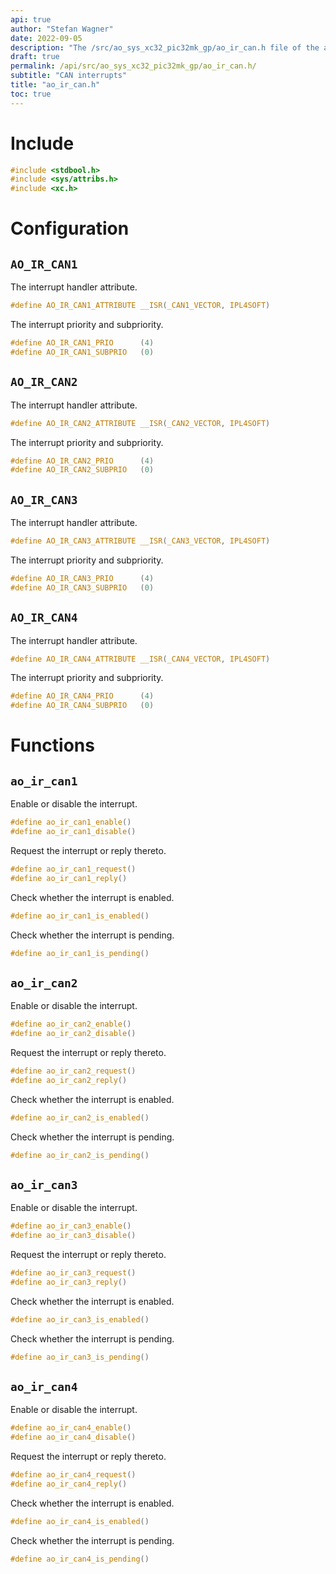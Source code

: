 ```yaml
---
api: true
author: "Stefan Wagner"
date: 2022-09-05
description: "The /src/ao_sys_xc32_pic32mk_gp/ao_ir_can.h file of the ao real-time operating system."
draft: true
permalink: /api/src/ao_sys_xc32_pic32mk_gp/ao_ir_can.h/
subtitle: "CAN interrupts"
title: "ao_ir_can.h"
toc: true
---
```


# Include

```c
#include <stdbool.h>
#include <sys/attribs.h>
#include <xc.h>
```

# Configuration

## `AO_IR_CAN1`

The interrupt handler attribute.

```c
#define AO_IR_CAN1_ATTRIBUTE __ISR(_CAN1_VECTOR, IPL4SOFT)
```

The interrupt priority and subpriority.

```c
#define AO_IR_CAN1_PRIO      (4)
#define AO_IR_CAN1_SUBPRIO   (0)
```

## `AO_IR_CAN2`

The interrupt handler attribute.

```c
#define AO_IR_CAN2_ATTRIBUTE __ISR(_CAN2_VECTOR, IPL4SOFT)
```

The interrupt priority and subpriority.

```c
#define AO_IR_CAN2_PRIO      (4)
#define AO_IR_CAN2_SUBPRIO   (0)
```

## `AO_IR_CAN3`

The interrupt handler attribute.

```c
#define AO_IR_CAN3_ATTRIBUTE __ISR(_CAN3_VECTOR, IPL4SOFT)
```

The interrupt priority and subpriority.

```c
#define AO_IR_CAN3_PRIO      (4)
#define AO_IR_CAN3_SUBPRIO   (0)
```

## `AO_IR_CAN4`

The interrupt handler attribute.

```c
#define AO_IR_CAN4_ATTRIBUTE __ISR(_CAN4_VECTOR, IPL4SOFT)
```

The interrupt priority and subpriority.

```c
#define AO_IR_CAN4_PRIO      (4)
#define AO_IR_CAN4_SUBPRIO   (0)
```

# Functions

## `ao_ir_can1`

Enable or disable the interrupt.

```c
#define ao_ir_can1_enable()
#define ao_ir_can1_disable()
```

Request the interrupt or reply thereto.

```c
#define ao_ir_can1_request()
#define ao_ir_can1_reply()
```

Check whether the interrupt is enabled.

```c
#define ao_ir_can1_is_enabled()
```

Check whether the interrupt is pending.

```c
#define ao_ir_can1_is_pending()
```

## `ao_ir_can2`

Enable or disable the interrupt.

```c
#define ao_ir_can2_enable()
#define ao_ir_can2_disable()
```

Request the interrupt or reply thereto.

```c
#define ao_ir_can2_request()
#define ao_ir_can2_reply()
```

Check whether the interrupt is enabled.

```c
#define ao_ir_can2_is_enabled()
```

Check whether the interrupt is pending.

```c
#define ao_ir_can2_is_pending()
```

## `ao_ir_can3`

Enable or disable the interrupt.

```c
#define ao_ir_can3_enable()
#define ao_ir_can3_disable()
```

Request the interrupt or reply thereto.

```c
#define ao_ir_can3_request()
#define ao_ir_can3_reply()
```

Check whether the interrupt is enabled.

```c
#define ao_ir_can3_is_enabled()
```

Check whether the interrupt is pending.

```c
#define ao_ir_can3_is_pending()
```

## `ao_ir_can4`

Enable or disable the interrupt.

```c
#define ao_ir_can4_enable()
#define ao_ir_can4_disable()
```

Request the interrupt or reply thereto.

```c
#define ao_ir_can4_request()
#define ao_ir_can4_reply()
```

Check whether the interrupt is enabled.

```c
#define ao_ir_can4_is_enabled()
```

Check whether the interrupt is pending.

```c
#define ao_ir_can4_is_pending()
```
